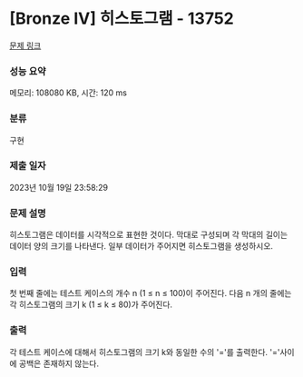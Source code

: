 # [Bronze IV] 히스토그램 - 13752 

[문제 링크](https://www.acmicpc.net/problem/13752) 

### 성능 요약

메모리: 108080 KB, 시간: 120 ms

### 분류

구현

### 제출 일자

2023년 10월 19일 23:58:29

### 문제 설명

<p dir="ltr">히스토그램은 데이터를 시각적으로 표현한 것이다. 막대로 구성되며 각 막대의 길이는 데이터 양의 크기를 나타낸다. 일부 데이터가 주어지면 히스토그램을 생성하시오.</p>

### 입력 

 <p dir="ltr">첫 번째 줄에는 테스트 케이스의 개수 n (1 ≤ n ≤ 100)이 주어진다. 다음 n 개의 줄에는 각 히스토그램의 크기 k (1 ≤ k ≤ 80)가 주어진다.</p>

### 출력 

 <p>각 테스트 케이스에 대해서 히스토그램의 크기 k와 동일한 수의 '='를 출력한다. '='사이에 공백은 존재하지 않는다.</p>

